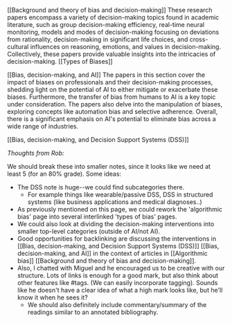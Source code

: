 [[Background and theory of bias and decision-making]]
These research papers encompass a variety of decision-making topics found in academic literature, such as group decision-making efficiency, real-time neural monitoring, models and modes of decision-making focusing on deviations from rationality, decision-making in significant life choices, and cross-cultural influences on reasoning, emotions, and values in decision-making. Collectively, these papers provide valuable insights into the intricacies of decision-making.
[[Types of Biases]]

[[Bias, decision-making, and AI]]
The papers in this section cover the impact of biases on professionals and their decision-making processes, shedding light on the potential of AI to either mitigate or exacerbate these biases. Furthermore, the transfer of bias from humans to AI is a key topic under consideration. The papers also delve into the manipulation of biases, exploring concepts like automation bias and selective adherence. Overall, there is a significant emphasis on AI's potential to eliminate bias across a wide range of industries.

[[Bias, decision-making, and Decision Support Systems (DSS)]]

*Thoughts from Rob:* 

We should break these into smaller notes, since it looks like we need at least 5 (for an 80% grade). Some ideas:
- The DSS note is huge--we could find subcategories there.
	- For example things like wearable/passive DSS, DSS in structured systems (like business applications and medical diagnoses..)
- As previously mentioned on this page, we could rework the 'algorithmic bias' page into several interlinked 'types of bias' pages.
- We could also look at dividing the decision-making interventions into smaller top-level categories (outside of AI/not AI). 
- Good opportunities for backlinking are discussing the interventions in [[Bias, decision-making, and Decision Support Systems (DSS)]] [[Bias, decision-making, and AI]] in the context of articles in [[Algorithmic bias]] [[Background and theory of bias and decision-making]].
- Also, I chatted with Miguel and he encouraged us to be creative with our structure. Lots of links is enough for a good mark, but also think about other features like #tags. (We can easily incorporate tagging). Sounds like he doesn't have a clear idea of what a high mark looks like, but he'll know it when he sees it?
	- We should also definitely include commentary/summary of the readings similar to an annotated bibliography.
